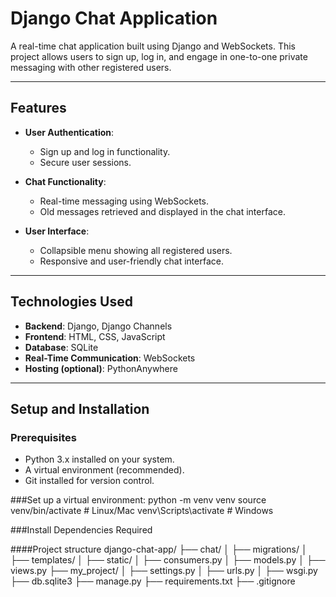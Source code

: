 # Django Chat Application

A real-time chat application built using Django and WebSockets. This project allows users to sign up, log in, and engage in one-to-one private messaging with other registered users.

---

## Features

- **User Authentication**:
  - Sign up and log in functionality.
  - Secure user sessions.
  
- **Chat Functionality**:
  - Real-time messaging using WebSockets.
  - Old messages retrieved and displayed in the chat interface.

- **User Interface**:
  - Collapsible menu showing all registered users.
  - Responsive and user-friendly chat interface.

---

## Technologies Used

- **Backend**: Django, Django Channels
- **Frontend**: HTML, CSS, JavaScript
- **Database**: SQLite
- **Real-Time Communication**: WebSockets
- **Hosting (optional)**: PythonAnywhere

---

## Setup and Installation

### Prerequisites
- Python 3.x installed on your system.
- A virtual environment (recommended).
- Git installed for version control.

###Set up a virtual environment:
python -m venv venv
source venv/bin/activate   # Linux/Mac
venv\Scripts\activate      # Windows

###Install Dependencies Required

####Project structure
django-chat-app/
├── chat/
│   ├── migrations/
│   ├── templates/
│   ├── static/
│   ├── consumers.py
│   ├── models.py
│   ├── views.py
├── my_project/
│   ├── settings.py
│   ├── urls.py
│   ├── wsgi.py
├── db.sqlite3
├── manage.py
├── requirements.txt
├── .gitignore

